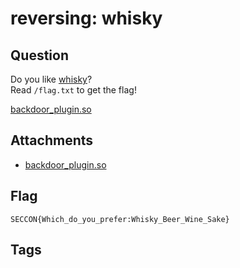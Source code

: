 # reversing: whisky
## Question
Do you like [whisky](http://{HOST}:8080/)?<br>
Read <code>/flag.txt</code> to get the flag!

[backdoor_plugin.so](files)

## Attachments
- [backdoor_plugin.so](files)

## Flag
```
SECCON{Which_do_you_prefer:Whisky_Beer_Wine_Sake}
```


## Tags

    